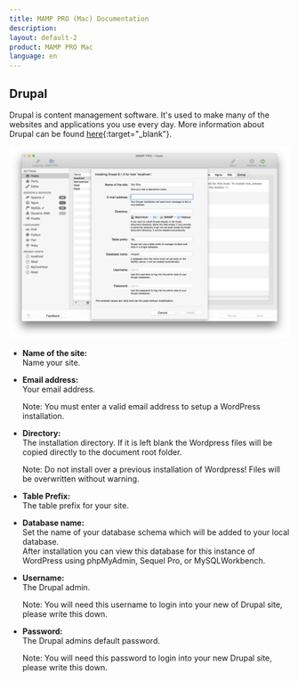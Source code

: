 ```yaml
---
title: MAMP PRO (Mac) Documentation
description: 
layout: default-2
product: MAMP PRO Mac
language: en
---
```


## Drupal

Drupal is content management software. It's used to make many of the websites and applications you use every day. More information about Drupal can be found [here](https://www.drupal.org){:target="_blank"}.

![MAMP](Drupal.png)

*  **Name of the site:**  
   Name your site.

*  **Email address:**  
   Your email address.  
   
   <div class="alert" role="alert"> 
   Note: You must enter a valid email address to setup a WordPress installation.
   </div>

*  **Directory:**  
   The installation directory. If it is left blank the Wordpress files will be copied directly to the document root folder.  
  
   <div class="alert" role="alert"> 
   Note: Do not install over a previous installation of Wordpress! Files will be overwritten without warning. 
   </div>

*  **Table Prefix:**  
   The table prefix for your site.

*  **Database name:**  
   Set the name of your database schema which will be added to your local database.  
   After installation you can view this database for this instance of WordPress using phpMyAdmin, Sequel Pro, or           MySQLWorkbench. 
 
*  **Username:**  
   The Drupal admin.
   <div class="alert" role="alert">
   Note: You will need this username to login into your new of Drupal site, please write this down. 
   </div>

*  **Password:**  
   The Drupal admins default password.  
   <div class="alert" role="alert">   
   Note: You will need this password to login into your new Drupal site, please write this down.
   </div>

